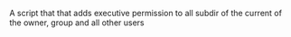 A script that that adds executive permission to all subdir of the current of the owner, group and all other users
